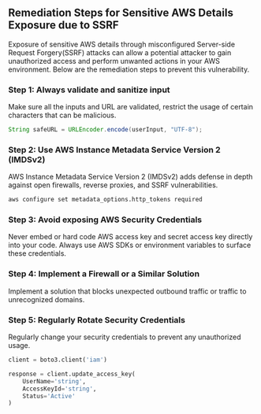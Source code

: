 

## Remediation Steps for Sensitive AWS Details Exposure due to SSRF

Exposure of sensitive AWS details through misconfigured Server-side Request Forgery(SSRF) attacks can allow a potential attacker to gain unauthorized access and perform unwanted actions in your AWS environment. Below are the remediation steps to prevent this vulnerability.

### Step 1: Always validate and sanitize input
Make sure  all the inputs and URL are validated, restrict the usage of certain characters that can be malicious.
```java
String safeURL = URLEncoder.encode(userInput, "UTF-8");
```

### Step 2: Use AWS Instance Metadata Service Version 2 (IMDSv2)
AWS Instance Metadata Service Version 2 (IMDSv2) adds defense in depth against open firewalls, reverse proxies, and SSRF vulnerabilities.

```bash
aws configure set metadata_options.http_tokens required
```

### Step 3: Avoid exposing AWS Security Credentials
Never embed or hard code AWS access key and secret access key directly into your code. Always use AWS SDKs or environment variables to surface these credentials.

### Step 4: Implement a Firewall or a Similar Solution 
Implement a solution that blocks unexpected outbound traffic or traffic to unrecognized domains.

### Step 5: Regularly Rotate Security Credentials 
Regularly change your security credentials to prevent any unauthorized usage.

```python
client = boto3.client('iam')

response = client.update_access_key(
    UserName='string',
    AccessKeyId='string',
    Status='Active'
)
```